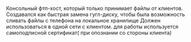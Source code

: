 Консольный фтп-хост, который только принимает файлы от клиентов.
Создавался как быстрая замена гугл-диску, чтобы была возможность сливать файлы с телефона на локальное хранилище
Должен использоваться в одной сети с клиентом. 
для работы используется самоподписной сертификат( при опознании со стороны клиента)
